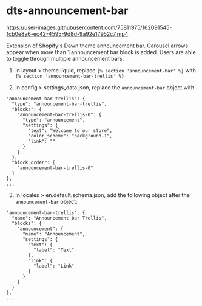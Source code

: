 # dts-announcement-bar

https://user-images.githubusercontent.com/75811975/162091545-1cb0e8a6-ec42-4595-9d8d-9a92e17952c7.mp4

Extension of Shopify's Dawn theme announcement bar. Carousel arrows appear when more than 1 announcement bar block is added. Users are able to toggle through multiple announcement bars.

1. In layout > theme.liquid, replace `{% section 'announcement-bar' %}` with `{% section 'announcement-bar-trellis' %}`

2. In config > settings_data.json, replace the `announcement-bar` object with

```...
"announcement-bar-trellis": {
  "type": "announcement-bar-trellis",
  "blocks": {
    "announcement-bar-trellis-0": {
      "type": "announcement",
      "settings": {
        "text": "Welcome to our store",
        "color_scheme": "background-1",
        "link": ""
      }
    }
  },
  "block_order": [
    "announcement-bar-trellis-0"
  ]
},
...
```

3. In locales > en.default.schema.json, add the following object after the `announcement-bar` object:

```...
"announcement-bar-trellis": {
  "name": "Announcement bar Trellis",
  "blocks": {
    "announcement": {
      "name": "Announcement",
      "settings": {
        "text": {
          "label": "Text"
        },
        "link": {
          "label": "Link"
        }
      }
    }
  }
},
...
```
